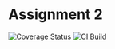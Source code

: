 # Assignment 2

[![Coverage Status](https://coveralls.io/repos/github/SansonSebastiano/Assignment_2/badge.svg?branch=main)](https://coveralls.io/github/SansonSebastiano/Assignment_2?branch=main)
[![CI Build](https://github.com/SansonSebastiano/Assignment_2/actions/workflows/main.yml/badge.svg)](https://github.com/SansonSebastiano/Assignment_2/actions/workflows/main.yml)
